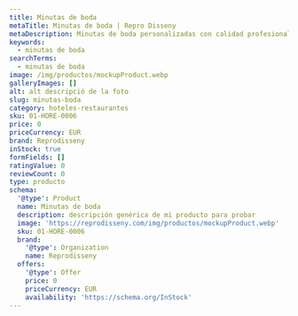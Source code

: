```yaml
---
title: Minutas de boda
metaTitle: Minutas de boda | Repro Disseny
metaDescription: Minutas de boda personalizadas con calidad profesional en Cataluña.
keywords:
  - minutas de boda
searchTerms:
  - minutas de boda
image: /img/productos/mockupProduct.webp
galleryImages: []
alt: alt descripció de la foto
slug: minutas-boda
category: hoteles-restaurantes
sku: 01-HORE-0006
price: 0
priceCurrency: EUR
brand: Reprodisseny
inStock: true
formFields: []
ratingValue: 0
reviewCount: 0
type: producto
schema:
  '@type': Product
  name: Minutas de boda
  description: descripción genérica de mi producto para probar
  image: 'https://reprodisseny.com/img/productos/mockupProduct.webp'
  sku: 01-HORE-0006
  brand:
    '@type': Organization
    name: Reprodisseny
  offers:
    '@type': Offer
    price: 0
    priceCurrency: EUR
    availability: 'https://schema.org/InStock'
---
```


